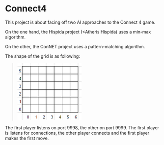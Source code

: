 # Connect4
This project is about facing off two AI approaches to the Connect 4 game. 

On the one hand, the Hispida project (<Atheris Hispida) uses a min-max algorithm.

On the other, the ConNET project uses a pattern-matching algorithm.

The shape of the grid is as following:

> ![The grid coordinates.](https://raw.githubusercontent.com/WilliamMauclet/Connect4/master/grid.png)

The first player listens on port 9998, the other on port 9999. The first player is listens for connections, 
the other player connects and the first player makes the first move.